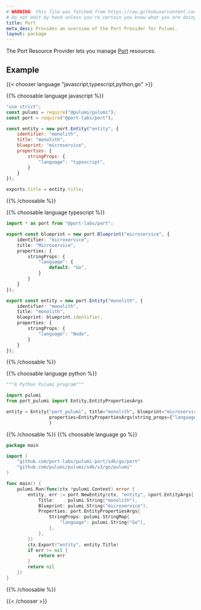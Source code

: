 ```yaml
---
# WARNING: this file was fetched from https://raw.githubusercontent.com/port-labs/pulumi-port/v2.7.1/docs/_index.md
# Do not edit by hand unless you're certain you know what you are doing!
title: Port
meta_desc: Provides an overview of the Port Provider for Pulumi.
layout: package
---
```


The Port Resource Provider lets you manage [Port](https://www.getport.io) resources.

## Example

{{< chooser language "javascript,typescript,python,go" >}}


{{% choosable language javascript %}}

```javascript
"use strict";
const pulumi = require("@pulumi/pulumi");
const port = require("@port-labs/port");

const entity = new port.Entity("entity", {
    identifier: "monolith",
    title: "monolith",
    blueprint: "microservice",
    properties: {
        stringProps: {
            "language": "typescript",
        }
    }
});

exports.title = entity.title;
```

{{% /choosable %}}

{{% choosable language typescript %}}

```typescript
import * as port from "@port-labs/port";

export const blueprint = new port.Blueprint("microservice", {
    identifier: "microservice",
    title: "Microservice",
    properties: {
        stringProps: {
            "language": {
                default: "Go",
            }
        }
    }
});

export const entity = new port.Entity("monolith", {
    identifier: "monolith",
    title: "monolith",
    blueprint: blueprint.identifier,
    properties: {
        stringProps: {
            "language": "Node",
        }
    }
});
```

{{% /choosable %}}

{{% choosable language python %}}

```python
"""A Python Pulumi program"""

import pulumi
from port_pulumi import Entity,EntityPropertiesArgs

entity = Entity("port_pulumi", title="monolith", blueprint="microservice",
                properties=EntityPropertiesArgs(string_props={"language": "python"}),
                )
```

{{% /choosable %}}
{{% choosable language go %}}

```go
package main

import (
	"github.com/port-labs/pulumi-port/sdk/go/port"
	"github.com/pulumi/pulumi/sdk/v3/go/pulumi"
)

func main() {
	pulumi.Run(func(ctx *pulumi.Context) error {
		entity, err := port.NewEntity(ctx, "entity", &port.EntityArgs{
			Title:     pulumi.String("monolith"),
			Blueprint: pulumi.String("microservice"),
			Properties: port.EntityPropertiesArgs{
				StringProps: pulumi.StringMap{
					"language": pulumi.String("Go"),
				},
			},
		})
		ctx.Export("entity", entity.Title)
		if err != nil {
			return err
		}
		return nil
	})
}
```

{{% /choosable %}}

{{< /chooser >}}
